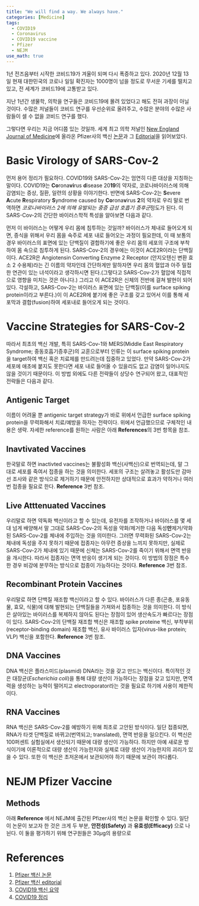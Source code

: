 ```yaml
---
title: "We will find a way. We always have."
categories: [Medicine]
tags:
  - COVID19
  - Coronavirus
  - COVID19 vaccine
  - Pfizer
  - NEJM
use_math: true
---
```

1년 전즈음부터 시작한 코비드19가 겨울이 되며 다시 폭증하고 있다. 2020년 12월 13일 현재 대한민국의 코로나 일일 확진자는 1000명이 넘을 정도로 무서운 기세를 떨치고 있고, 전 세계가 코비드19에 고통받고 있다.

지난 1년간 생물학, 의학을 연구들은 코비드19에 몰려 있었다고 해도 전혀 과장이 아닐 것이다. 수많은 저널들이 코비드 연구를 우선순위로 올려주고, 수많은 분야의 수많은 사람들이 셀 수 없을 코비드 연구를 했다.

그렇다면 우리는 지금 어디쯤 있는 것일까. 세계 최고 의학 저널인 [New England Journal of Medicine](https://www.nejm.org/)에 올라온 Pfizer사의 백신 [논문](https://www.nejm.org/doi/full/10.1056/NEJMoa2034577?query=RP)과 그 [Editorial](https://www.nejm.org/doi/pdf/10.1056/NEJMe2034717?articleTools=true)을 읽어보았다.

# Basic Virology of SARS-Cov-2

먼저 용어 정리가 필요하다. COVID19와 SARS-Cov-2는 엄연히 다른 대상을 지칭하는 말이다. COVID19는 **Co**rona**vi**rus **d**isease 20**19**의 약자로, 코로나바이러스에 의해 감염되는 증상, 질환, 일련의 상황을 이야기한다. 반면에 SARS-Cov-2는 **S**evere **A**cute **R**espiratory **S**yndrome caused by **Co**rona**v**irus **2**의 약자로 우리 말로 번역하면 *코로나바이러스 2에 의해 유발되는 중증 급성 호흡기 증후군*정도가 된다. 이 SARS-Cov-2의 간단한 바이러스학적 특성을 알아보면 다음과 같다.

먼저 이 바이러스는 어떻게 우리 몸에 침투하는 것일까? 바이러스가 체내로 들어오게 되면, 증식을 위해서 우리 몸을 숙주로 세포 내로 들어오는 과정이 필요한데, 이 때 보통의 경우 바이러스의 표면에 있는 단백질이 결합하기에 좋은 우리 몸의 세포의 구조에 부착하여 몸 속으로 침투하게 된다. SARS-Cov-2의 경우에는 이것이 ACE2R이라는 단백질이다. ACE2R은 Angiotensin Converting Enzyme 2 Receptor (안지오텐신 변환 효소 2 수용체)라는 긴 이름의 약자인데 간단하게만 말하자면 우리 몸의 혈압과 아주 밀접한 연관이 있는 녀석이라고 생각하시면 된다.(그렇다고 SARS-Cov-2가 혈압에 직접적으로 영향을 미치는 것은 아니다.) 그리고 이 ACE2R은 신체의 전반에 걸쳐 발현이 되어 있다. 각설하고, SARS-Cov-2는 바이러스 표면에 있는 단백질(이를 surface spiking protein이라고 부른다.)이 이 ACE2R에 붙기에 좋은 구조를 갖고 있어서 이를 통해 세포막과 결합(fusion)하여 세포내로 들어오게 되는 것이다.

# Vaccine Strategies for SARS-Cov-2

따라서 최초의 백신 개발, 특히 SARS-Cov-1와 MERS(Middle East Respiratory Syndrome; 중동호흡기증후군)의 교훈으로부터 인류는 이 surface spiking protein을 target하여 백신 혹은 치료제를 만드려는데 집중하고 있었다. 만약 SARS-Cov-2가 세포에 애초에 붙지도 못한다면 세포 내로 들어올 수 있을리도 없고 감염이 일어나지도 않을 것이기 때문이다. 이 방법 외에도 다른 전략들이 상당수 연구되어 왔고, 대표적인 전략들은 다음과 같다.

## Antigenic Target

이름이 어려울 뿐 antigenic target strategy가 바로 위에서 언급한 surface spiking protein을 무력화해서 치료/예방을 하자는 전략이다. 위에서 언급했으므로 구체적인 내용은 생략. 자세한 reference를 원하는 사람은 아래 **References**의 3번 항목을 참조.

## Inavtivated Vaccines

한국말로 하면 inactivted vaccines는 불활성화 백신(사백신)으로 번역되는데, 말 그대로 세포를 죽여서 접종을 하는 것을 의미한다. 세포의 구조는 살려놓고 활성도만 감마선 조사와 같은 방식으로 제거하기 때문에 안전하지만 상대적으로 효과가 약하거나 여러 번 접종을 필요로 한다. **Reference** 3번 참조.

## Live Atttenuated Vaccines

우리말로 하면 약독화 백신이라고 할 수 있는데, 유전자를 조작하거나 바이러스를 몇 세대 넘게 배양해서 말 그대로 SARS-Cov-2의 독성을 약화/제거한 다음 독성**만**제거/약화된 SARS-Cov-2를 체내에 주입하는 것을 의미한다. 그러면 무력화된 SARS-Cov-2는 체내에 독성을 주지 못하기 때문에 접종자는 아무런 증상을 느끼지 못하지만, 실제로 SARS-Cov-2가 체내에 있기 때문에 신체는 SARS-Cov-2를 죽이기 위해서 면역 반응을 개시한다. 따라서 접종자는 면역 반응이 생기게 되는 것이다. 이 방법의 장점은 특수한 경우 비강에 분무하는 방식으로 접종이 가능하다는 것이다. **Reference** 3번 참조.

## Recombinant Protein Vaccines

우리말로 하면 단백질 재조합 백신이라고 할 수 있다. 바이러스가 다른 종(곤충, 포유동물, 효모, 식물)에 대해 발현되는 단백질들을 가져와서 접종하는 것을 의미한다. 이 방식은 살아있는 바이러스를 복제하지 않아도 된다는 장점이 있어 생산속도가 빠르다는 장점이 있다. SARS-Cov-2의 단백질 재조합 백신은 재조합 spike proteine 백신, 부착부위(receptor-binding domain) 재조합 백신, 유사 바이러스 입자(virus-like protein; VLP) 백신을 포함한다. **Reference** 3번 참조.

## DNA Vaccines

DNA 백신은 플라스미드(plasmid) DNA라는 것을 갖고 만드는 백신이다. 특이적인 것은 대장균(*Escherichia coli*)을 통해 대량 생산이 가능하다는 장점을 갖고 있지만, 면역력을 생성하는 능력이 떨어지고 electroporator라는 것을 필요로 하기에 사용이 제한적이다.

## RNA Vaccines

RNA 백신은 SARS-Cov-2를 예방하기 위해 최초로 고안된 방식이다. 일단 접종되면, RNA가 타겟 단백질로 바뀌고(번역되고; translated), 면역 반응을 일으킨다. 이 백신은 100퍼센트 실험실에서 생산되기 때문에 대량 생산이 가능하다. 하지만 아예 새로운 방식이기에 이론적으로 대량 생산이 가능한지와 실제로 대량 생산이 가능한지의 괴리가 있을 수 있다. 또한 이 백신은 초저온에서 보관되어야 하기 때문에 보관이 까다롭다.

# NEJM Pfizer Vaccine

## Methods

아래 **Reference** 에서 NEJM에 출간된 Pfizer사의 백신 논문을 확인할 수 있다. 일단 이 논문이 보고자 한 것은 크게 두 부분, **안전성(Safety)** 과 **유효성(Efficacy)** 으로 나뉜다. 이 둘을 평가하기 위해 연구원들은 30$\mu$g의 용량으로 


# References

1. [Pfizer 백신 논문](https://www.nejm.org/doi/full/10.1056/NEJMoa2034577?query=RP)
2. [Pfizer 백신 editorial](https://www.nejm.org/doi/pdf/10.1056/NEJMe2034717?articleTools=true)
3. [COVID19 백신 요약](https://www.uptodate.com/contents/coronavirus-disease-2019-covid-19-vaccines-to-prevent-sars-cov-2-infection?search=covid&source=search_result&selectedTitle=2~150&usage_type=default&display_rank=2)
4. [COVID19 정리](https://www.uptodate.com/contents/coronavirus-disease-2019-covid-19-epidemiology-virology-and-prevention?search=covid&source=search_result&selectedTitle=7~150&usage_type=default&display_rank=7)
